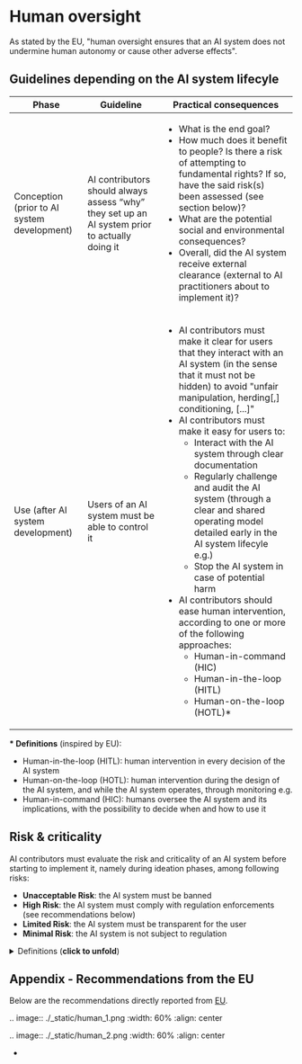 # Human oversight

As stated by the EU, "human oversight ensures that an AI system does not undermine human autonomy or cause other adverse effects".

## Guidelines depending on the AI system lifecyle

| Phase  | Guideline  | Practical consequences  |
|---|---|---|
| Conception (prior to AI system development)  | AI contributors should always assess “why” they set up an AI system prior to actually doing it | <ul><li>What is the end goal?</li><li>How much does it benefit to people? Is there a risk of attempting to fundamental rights? If so, have the said risk(s) been assessed (see section below)?</li><li>What are the potential social and environmental consequences?</li><li>Overall, did the AI system receive external clearance (external to AI practitioners about to implement it)?</li></ul>|
| Use (after AI system development) | Users of an AI system must be able to control it | <ul><li>AI contributors must make it clear for users that they interact with an AI system (in the sense that it must not be hidden) to avoid "unfair manipulation, herding[,] conditioning, [...]"</li></li><li>AI contributors must make it easy for users to:<ul><li>Interact with the AI system through clear documentation</li><li>Regularly challenge and audit the AI system (through a clear and shared operating model detailed early in the AI system lifecyle e.g.)</li><li>Stop the AI system in case of potential harm</li></ul><li>AI contributors should ease human intervention, according to one or more of the following approaches:<ul><li>Human-in-command (HIC)</li><li>Human-in-the-loop (HITL)</li><li>Human-on-the-loop (HOTL)*</li></ul></ul>|

<b>* Definitions</b> (inspired by EU):
- Human-in-the-loop (HITL): human intervention in every decision of the AI system
- Human-on-the-loop (HOTL): human intervention during the design of the AI system, and while the AI system operates, through monitoring e.g.
- Human-in-command (HIC): humans oversee the AI system and its implications, with the possibility to decide when and how to use it

## Risk & criticality

AI contributors must evaluate the risk and criticality of an AI system before starting to implement it, namely during ideation phases, among following risks:

- **Unacceptable Risk**: the AI system must be banned
- **High Risk**: the AI system must comply with regulation enforcements (see recommendations below)
- **Limited Risk**: the AI system must be transparent for the user
- **Minimal Risk**: the AI system is not subject to regulation

<details>
    <summary>Definitions (<b>click to unfold</b>)</summary>

Directly quoted from <a href="https://ec.europa.eu/commission/presscorner/detail/en/IP_21_1682">ec.europa.eu</a>

<ul>
  <li><b>Unacceptable risk</b>: <i>AI systems considered a clear threat to the safety, livelihoods and rights of people [...]. This includes AI systems or applications that manipulate human behaviour to circumvent users' free will (e.g. toys using voice assistance encouraging dangerous behaviour of minors) and systems that allow ‘social scoring' by governments.</i></li>
  <li><b>High-risk AI systems include</b>:
    <ul>
      <li><i>Critical infrastructures (e.g. transport), that could put the life and health of citizens at risk</i></li>
      <li><i>Educational or vocational training, that may determine the access to education and professional course of someone's life (e.g. scoring of exams); safety components of products (e.g. AI application in robot-assisted surgery)</i></li>
      <li><i>Employment, workers management and access to self-employment (e.g. CV-sorting software for recruitment procedures);</i></li>
      <li><i>Essential private and public services (e.g. credit scoring denying citizens opportunity to obtain a loan);</i></li>
      <li><i>Law enforcement that may interfere with people's fundamental rights (e.g. evaluation of the reliability of evidence)</i></li>
      <li><i>Migration, asylum and border control management (e.g. verification of authenticity of travel documents);</i></li>
      <li><i>Administration of justice and democratic processes (e.g. applying the law to a concrete set of facts)</i></li>
    </ul>
  <li><b>Limited risk</b><i> - AI system with transparency obligations: When using AI systems such as chatbots, users should be aware that they are interacting with a machine so they can take an informed decision to continue or step back.</i></li>
  <li><b>Minimal risk</b><i>: the legal proposal allows the free use of applications such as AI-enabled video games or spam filters. The vast majority of AI systems fall into this category. The draft Regulation does not intervene here, as these AI systems represent only minimal or no risk for citizens' rights or safety.</i></li>
</ul>
</details>

## Appendix - Recommendations from the EU
Below are the recommendations directly reported from [EU](https://digital-strategy.ec.europa.eu/en/library/ethics-guidelines-trustworthy-ai).

.. image:: ./_static/human_1.png
    :width: 60%
    :align: center

.. image:: ./_static/human_2.png
    :width: 60%
    :align: center

-